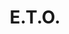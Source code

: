 --- 
title: "E.T.O."
publishdate: "2019-1-18T16:48:46+02:00"
src: "https://365manga.net/manga/e-t-o"
image: "https://data.365manga.net/images/thumbnails/32467-e-t-o.jpg"
description: " An athletically-challenged middle-school student, Hiyori Inaba, is suddenly told by her father that, 'he was once a Ninja!'. Then, the moment she opened a cellphone box her father gave her, she suddenly became a floppy-eared ninja warrior! This is an action-packed fantasy about the 12 Zodiac Warrior maidens and their battle against mankind's worst enemy, the 'Demon Bugs'."
---
